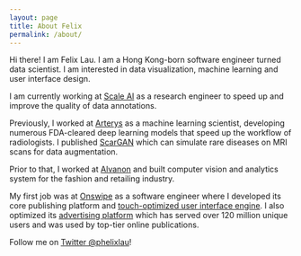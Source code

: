 ```yaml
---
layout: page
title: About Felix
permalink: /about/
---
```


Hi there! I am Felix Lau. I am a Hong Kong-born software engineer turned data
scientist. I am interested in data visualization, machine learning and user
interface design.

I am currently working at [Scale AI](https://scale.com/) as a research engineer
to speed up and improve the quality of data annotations.

Previously, I worked at [Arterys](https://arterys.com/) as a machine learning
scientist, developing numerous FDA-cleared deep learning models that speed up
the workflow of radiologists. I published
[ScarGAN](https://arxiv.org/abs/1808.04500) which can simulate rare diseases on
MRI scans for data augmentation.

Prior to that, I worked at [Alvanon](http://alvanon.com/) and built computer
vision and analytics system for the fashion and retailing industry.

My first job was at [Onswipe](https://angel.co/onswipe) as a software engineer
where I developed its core publishing platform and [touch-optimized user
interface engine](https://vimeo.com/44825526). I also optimized its [advertising
platform](https://vimeo.com/41152592) which has served over 120 million unique
users and was used by top-tier online publications.

Follow me on [Twitter @phelixlau](https://twitter.com/phelixlau)!
